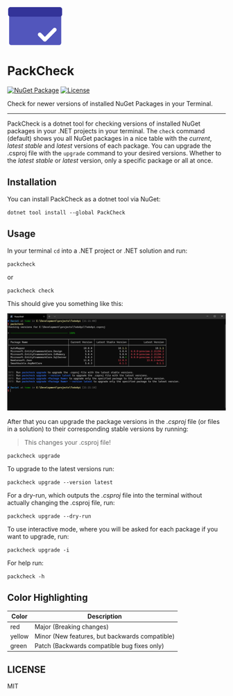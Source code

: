 ![PackCheck-Logo](https://github.com/eisnstein/PackCheck/blob/main/PackCheck/Assets/icon.png)

# PackCheck

[![NuGet Package](https://img.shields.io/nuget/vpre/PackCheck)](https://nuget.org/packages/PackCheck)
[![License](https://img.shields.io/github/license/eisnstein/PackCheck)](https://github.com/eisnstein/PackCheck/blob/main/LICENSE)

Check for newer versions of installed NuGet Packages in your Terminal.

---

PackCheck is a dotnet tool for checking versions of installed NuGet packages in your .NET projects in your terminal.
The `check` command (default) shows you all NuGet packages in a nice table with the *current*, *latest stable* and *latest* versions of each package.
You can upgrade the .csproj file with the `upgrade` command to your desired versions. Whether to the *latest stable* or *latest* version, only a specific
package or all at once.


## Installation

You can install PackCheck as a dotnet tool via NuGet:
 ```
 dotnet tool install --global PackCheck
 ```

## Usage

In your terminal `cd` into a .NET project or .NET solution and run:

```
packcheck
```

or

```
packcheck check
```


This should give you something like this:

![PackCheck check example](https://github.com/eisnstein/PackCheck/blob/main/PackCheck/Assets/packcheck-check.png)

After that you can upgrade the package versions in the _.csproj_ file (or files in a solution) to their corresponding stable versions by running:
> This changes your .csproj file!

```
packcheck upgrade
```

To upgrade to the latest versions run:

```
packcheck upgrade --version latest
```

For a dry-run, which outputs the _.csproj_ file into the terminal without actually changing the .csproj file, run:

```
packcheck upgrade --dry-run
```

To use interactive mode, where you will be asked for each package if you want to upgrade, run:

```
packcheck upgrade -i
```

For help run:

```
packcheck -h
```

## Color Highlighting

| Color | Description |
| ----- | ------------ |
| red | Major (Breaking changes) |
| yellow | Minor (New features, but backwards compatible) |
| green | Patch (Backwards compatible bug fixes only) |

## LICENSE

MIT
